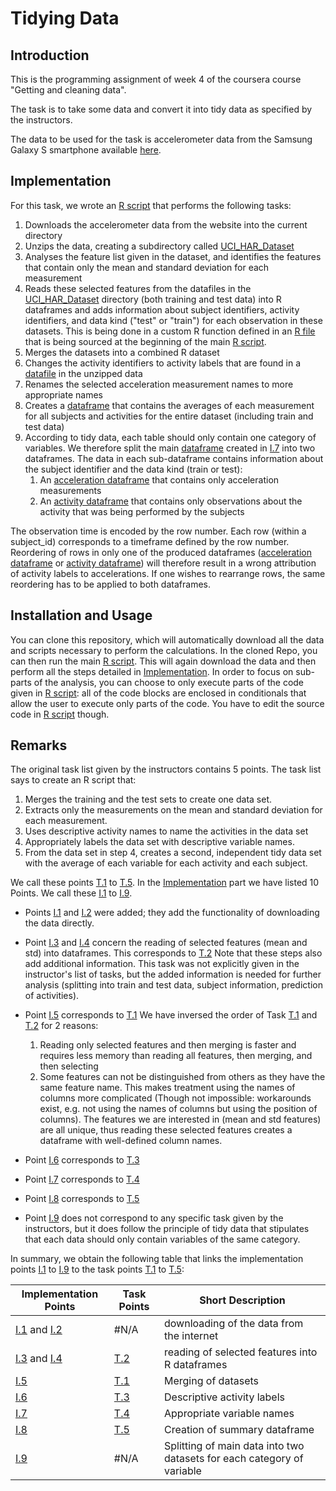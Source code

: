 
# Tidying Data
## Introduction
This is the programming assignment of week 4 of the coursera course "Getting and cleaning data".

The task is to take some data and convert it into tidy data as specified by the instructors.

The data to be used for the task is accelerometer data from the Samsung Galaxy S smartphone available [here](http://archive.ics.uci.edu/ml/datasets/Human+Activity+Recognition+Using+Smartphones).

## Implementation
For this task, we wrote an [R script](run_analysis.R) that performs the following tasks:

  1. <a id="I-1"></a> Downloads the accelerometer data from the website into the current directory
  1. <a id="I-2"></a>Unzips the data, creating a subdirectory called [UCI_HAR_Dataset](UCI_HAR_Dataset)
  1. <a id="I-3"></a>Analyses the feature list given in the dataset, and identifies the features that contain only the mean and standard deviation for each measurement
  1. <a id="I-4"></a>Reads these selected features from the datafiles in the [UCI_HAR_Dataset](UCI_HAR_Dataset) directory (both training and test data) into R dataframes and adds information about subject identifiers, activity identifiers, and data kind ("test" or "train") for each observation in these datasets. This is being done in a custom R function defined in an [R file](ProgrammingAssignmentFunctions.R) that is being sourced at the beginning of the main [R script](run_analysis.R).
  1. <a id="I-5"></a>Merges the datasets into a combined R dataset
  1. <a id="I-6"></a>Changes the activity identifiers to activity labels that are found in a [datafile](UCI_HAR_Dataset/activity_labels.txt) in the unzipped data
  1. <a id="I-7"></a>Renames the selected acceleration measurement names to more appropriate names
  1. <a id="I-8"></a>Creates a [dataframe](df_data_all_tabled_average.Rda) that contains the averages of each measurement for all subjects and activities for the entire dataset (including train and test data)
  1. <a id="I-9"></a>According to tidy data, each table should only contain one category of variables. We therefore split the main [dataframe](df_data_all_activity_labels.Rda) created in [I.7](#I-7) into two dataframes. The data in each sub-dataframe contains information about the subject identifier and the data kind (train or test):
      1. <a id="I-9-1"></a>An [acceleration dataframe](df_accelerations.Rda) that contains only acceleration measurements
      1. <a id="I-9-2"></a>An [activity dataframe](df_activitykinds.Rda) that contains only observations about the activity that was being performed by the subjects

The observation time is encoded by the row number. Each row (within a subject_id) corresponds to a timeframe defined by the row number. Reordering of rows in only one of the produced dataframes ([acceleration dataframe](df_accelerations.Rda) or  [activity dataframe](df_activitykinds.Rda)) will therefore result in a wrong attribution of activity labels to accelerations. If one wishes to rearrange rows, the same reordering has to be applied to both dataframes.

## Installation and Usage
You can clone this repository, which will automatically download all the data and scripts necessary to perform the calculations. In the cloned Repo, you can then run the main [R script](run_analysis.R). This will again download the data and then perform all the steps detailed in [Implementation](#implementation). In order to focus on sub-parts of the analysis, you can choose to only execute parts of the code given in [R script](run_analysis.R): all of the code blocks are enclosed in conditionals that allow the user to execute only parts of the code. You have to edit the source code in [R script](run_analysis.R) though.

## Remarks
The original task list given by the instructors contains 5 points. The task list says to create an R script that:
  1. <a id="T-1"></a>Merges the training and the test sets to create one data set.
  2. <a id="T-2"></a>Extracts only the measurements on the mean and standard deviation for each measurement.
  3. <a id="T-3"></a>Uses descriptive activity names to name the activities in the data set
  4. <a id="T-4"></a>Appropriately labels the data set with descriptive variable names.
  5. <a id="T-5"></a>From the data set in step 4, creates a second, independent tidy data set with the average of each variable for each activity and each subject.

We call these points [T.1](#T-1) to [T.5](#T-5). In the [Implementation](#implementation) part we have listed 10 Points. We call these [I.1](#I-1) to [I.9](#I-9).

  * Points [I.1](#I-1) and [I.2](#I-2) were added; they add the functionality of downloading the data directly.
  * Point [I.3](#I-3) and [I.4](#I-4) concern the reading of selected features (mean and std) into dataframes. This corresponds to [T.2](#T-2) Note that these steps also add additional information. This task was not explicitly given in the instructor's list of tasks, but the added information is needed for further analysis (splitting into train and test data, subject information, prediction of activities).
  * Point [I.5](#I-5) corresponds to [T.1](#T-1) We have inversed the order of Task [T.1](#T-1) and [T.2](#T-2) for 2 reasons:
      1. Reading only selected features and then merging is faster and requires less memory than reading all features, then merging, and then selecting
      2. Some features can not be distinguished from others as they have the same feature name. This makes treatment using the names of columns more complicated (Though not impossible: workarounds exist, e.g. not using the names of columns but using the position of columns). The features we are interested in (mean and std features) are all unique, thus reading these selected features creates a dataframe with well-defined column names.

  * Point [I.6](#I-6) corresponds to [T.3](#T-3)
  * Point [I.7](#I-7) corresponds to [T.4](#T-4)
  * Point [I.8](#I-8) corresponds to [T.5](#T-5)
  * Point [I.9](#I-9) does not correspond to any specific task given by the instructors, but it does follow the principle of tidy data that stipulates that each data should only contain variables of the same category.

In summary, we obtain the following table that links the implementation points [I.1](#I-1) to [I.9](#I-9) to the task points [T.1](#T-1) to [T.5](#T-5):

| Implementation Points | Task Points | Short Description |
| --------------------- | ----------- | --- |
| [I.1](#I-1) and [I.2](#I-2) | #N/A |downloading of the data from the internet   |
| [I.3](#I-3) and [I.4](#I-4) | [T.2](#T-2) | reading of selected features into R dataframes |
| [I.5](#I-5) | [T.1](#T-1) | Merging of datasets |
| [I.6](#I-6) | [T.3](#T-3) | Descriptive activity labels |
| [I.7](#I-7) | [T.4](#T-4) | Appropriate variable names |
| [I.8](#I-8) | [T.5](#T-5) | Creation of summary dataframe |
| [I.9](#I-9) | #N/A | Splitting of main data into two datasets for each category of variable |
